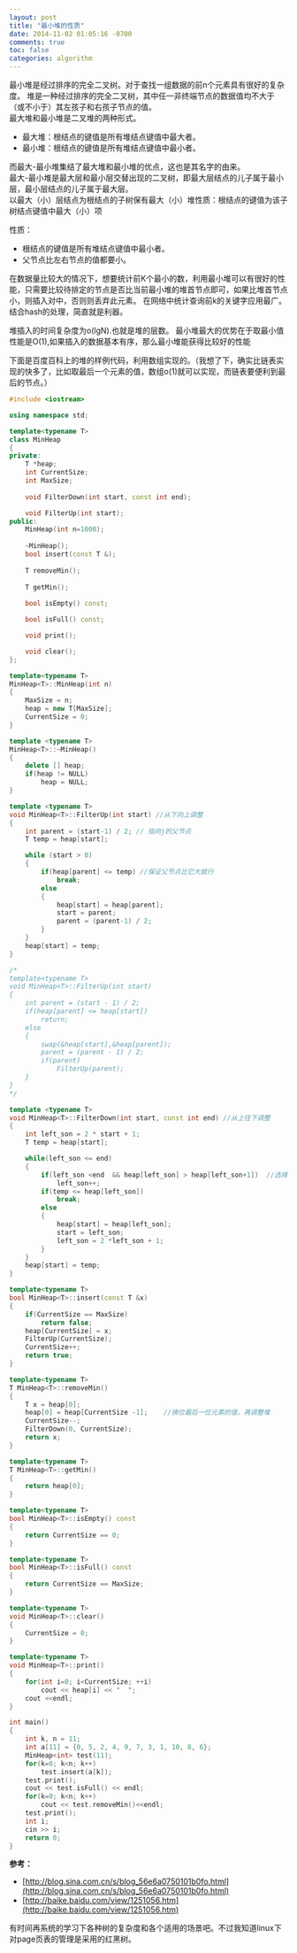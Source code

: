 ```yaml
---
layout: post
title: "最小堆的性质"
date: 2014-11-02 01:05:16 -0700
comments: true
toc: false
categories: algorithm
---
```


最小堆是经过排序的完全二叉树。对于查找一组数据的前n个元素具有很好的复杂度。
堆是一种经过排序的完全二叉树，其中任一非终端节点的数据值均不大于（或不小于）其左孩子和右孩子节点的值。  
最大堆和最小堆是二叉堆的两种形式。
- 最大堆：根结点的键值是所有堆结点键值中最大者。
- 最小堆：根结点的键值是所有堆结点键值中最小者。

而最大-最小堆集结了最大堆和最小堆的优点，这也是其名字的由来。  
最大-最小堆是最大层和最小层交替出现的二叉树，即最大层结点的儿子属于最小层，最小层结点的儿子属于最大层。  
以最大（小）层结点为根结点的子树保有最大（小）堆性质：根结点的键值为该子树结点键值中最大（小）项
<!--more-->
性质：

- 根结点的键值是所有堆结点键值中最小者。
- 父节点比左右节点的值都要小。


在数据量比较大的情况下，想要统计前K个最小的数，利用最小堆可以有很好的性能，只需要比较待排定的节点是否比当前最小堆的堆首节点即可，如果比堆首节点小，则插入对中，否则则丢弃此元素。
在网络中统计查询前k的关键字应用最广。结合hash的处理，简直就是利器。

堆插入的时间复杂度为o(lgN).也就是堆的层数。
最小堆最大的优势在于取最小值性能是O(1),如果插入的数据基本有序，那么最小堆能获得比较好的性能

下面是百度百科上的堆的样例代码，利用数组实现的。（我想了下，确实比链表实现的快多了，比如取最后一个元素的值，数组o(1)就可以实现，而链表要便利到最后的节点。）
``` C++ minheap.cpp
#include <iostream>

using namespace std;

template<typename T>
class MinHeap
{
private:
	T *heap;
	int CurrentSize;
	int MaxSize;
	
	void FilterDown(int start, const int end);

	void FilterUp(int start);
public:
	MinHeap(int n=1000);
	
	~MinHeap();
	bool insert(const T &);
	
	T removeMin();
	
	T getMin();
	
	bool isEmpty() const;

	bool isFull() const;

	void print();

	void clear();
};

template<typename T>
MinHeap<T>::MinHeap(int n)
{
	MaxSize = n;
	heap = new T[MaxSize];
	CurrentSize = 0;
}

template <typename T>
MinHeap<T>::~MinHeap()
{
	delete [] heap;
	if(heap != NULL)
		heap = NULL;
}

template <typename T>
void MinHeap<T>::FilterUp(int start) //从下向上调整
{
	int parent = (start-1) / 2; // 指向j的父节点
	T temp = heap[start];

	while (start > 0)
	{
		if(heap[parent] <= temp) //保证父节点比它大就行
			break;
		else
		{
			heap[start] = heap[parent];
			start = parent;
			parent = (parent-1) / 2;
		}
	}
	heap[start] = temp;
}

/*
template<typename T>
void MinHeap<T>::FilterUp(int start)
{
	int parent = (start - 1) / 2;
	if(heap[parent] <= heap[start])
		return;
	else
	{
		swap(&heap[start],&heap[parent]);
		parent = (parent - 1) / 2;
		if(parent)
			FilterUp(parent);
	}
}
*/

template <typename T>
void MinHeap<T>::FilterDown(int start, const int end) //从上往下调整
{
	int left_son = 2 * start + 1;
	T temp = heap[start];

	while(left_son <= end)
	{
		if(left_son <end  && heap[left_son] > heap[left_son+1])  //选择两个儿子节点中数值较大的。
			left_son++;
		if(temp <= heap[left_son])
			break;
		else
		{
			heap[start] = heap[left_son];
			start = left_son;
			left_son = 2 *left_son + 1;
		}
	}
	heap[start] = temp;
}

template<typename T>
bool MinHeap<T>::insert(const T &x)
{
	if(CurrentSize == MaxSize)
		return false;
	heap[CurrentSize] = x;
	FilterUp(CurrentSize);
	CurrentSize++;
	return true;
}

template<typename T>
T MinHeap<T>::removeMin()
{
	T x = heap[0];
	heap[0] = heap[CurrentSize -1];    //换位最后一位元素的值，再调整堆
	CurrentSize--;
	FilterDown(0, CurrentSize);
	return x;
}

template<typename T>
T MinHeap<T>::getMin()
{
	return heap[0];
}

template<typename T>
bool MinHeap<T>::isEmpty() const
{
	return CurrentSize == 0;
}

template<typename T>
bool MinHeap<T>::isFull() const
{
	return CurrentSize == MaxSize;
}

template<typename T>
void MinHeap<T>::clear()
{
	CurrentSize = 0;
}

template<typename T>
void MinHeap<T>::print()
{
	for(int i=0; i<CurrentSize; ++i)
		cout << heap[i] << "  ";
	cout <<endl;
}

int main()
{
	int k, n = 11;
	int a[11] = {0, 5, 2, 4, 9, 7, 3, 1, 10, 8, 6};
	MinHeap<int> test(11);
	for(k=0; k<n; k++)
		test.insert(a[k]);
	test.print();
	cout << test.isFull() << endl;
	for(k=0; k<n; k++)
		cout << test.removeMin()<<endl;
	test.print();
	int i;
	cin >> i;
	return 0;
}
```

**参考：**

- [http://blog.sina.com.cn/s/blog_56e6a0750101b0fo.html](http://blog.sina.com.cn/s/blog_56e6a0750101b0fo.html)
- [http://baike.baidu.com/view/1251056.htm](http://baike.baidu.com/view/1251056.htm)

有时间再系统的学习下各种树的复杂度和各个适用的场景吧。不过我知道linux下对page页表的管理是采用的红黑树。



